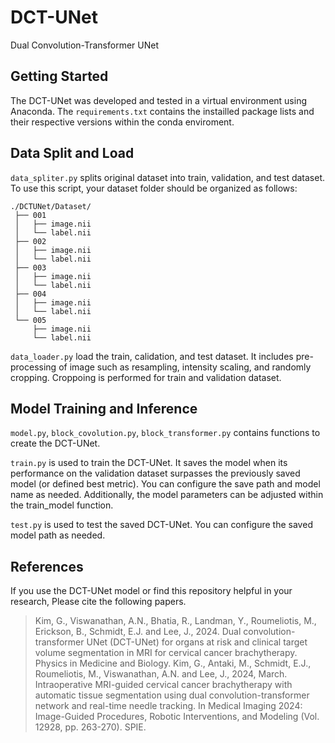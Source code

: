 # DCT-UNet
Dual Convolution-Transformer UNet

## Getting Started
The DCT-UNet was developed and tested in a virtual environment using Anaconda. The `requirements.txt` contains the instailled package lists and their respective versions within the conda enviroment.

## Data Split and Load
`data_spliter.py` splits original dataset into train, validation, and test dataset. To use this script, your dataset folder should be organized as follows:
```
./DCTUNet/Dataset/
 ├── 001
 │   ├── image.nii
 │   └── label.nii
 ├── 002
 │   ├── image.nii
 │   └── label.nii
 ├── 003
 │   ├── image.nii
 │   └── label.nii
 ├── 004
 │   ├── image.nii
 │   └── label.nii
 └── 005
     ├── image.nii
     └── label.nii
```
`data_loader.py` load the train, calidation, and test dataset. It includes pre-processing of image such as resampling, intensity scaling, and randomly cropping. Croppoing is performed for train and validation dataset.

## Model Training and Inference
`model.py`, `block_covolution.py`, `block_transformer.py` contains functions to create the DCT-UNet.

`train.py` is used to train the DCT-UNet. It saves the model when its performance on the validation dataset surpasses the previously saved model (or defined best metric). You can configure the save path and model name as needed. Additionally, the model parameters can be adjusted within the train_model function.

`test.py`  is used to test the saved DCT-UNet. You can configure the saved model path as needed.

## References
If you use the DCT-UNet model or find this repository helpful in your research, Please cite the following papers.
> Kim, G., Viswanathan, A.N., Bhatia, R., Landman, Y., Roumeliotis, M., Erickson, B., Schmidt, E.J. and Lee, J., 2024. Dual convolution-transformer UNet (DCT-UNet) for organs at risk and clinical target volume segmentation in MRI for cervical cancer brachytherapy. Physics in Medicine and Biology.
> Kim, G., Antaki, M., Schmidt, E.J., Roumeliotis, M., Viswanathan, A.N. and Lee, J., 2024, March. Intraoperative MRI-guided cervical cancer brachytherapy with automatic tissue segmentation using dual convolution-transformer network and real-time needle tracking. In Medical Imaging 2024: Image-Guided Procedures, Robotic Interventions, and Modeling (Vol. 12928, pp. 263-270). SPIE.


